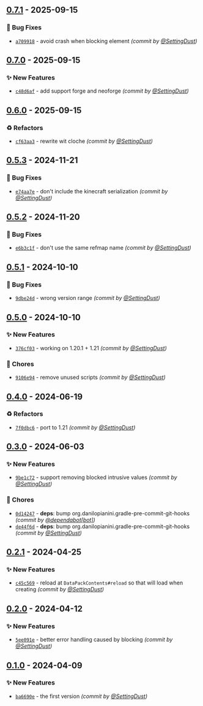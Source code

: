 
## [0.7.1] - 2025-09-15
### :bug: Bug Fixes
- [`a709918`](https://github.com/SettingDust/RegistryBlocker/commit/a70991879a52c80f1132d75accb67c7f934b1f2b) - avoid crash when blocking element *(commit by [@SettingDust](https://github.com/SettingDust))*


## [0.7.0] - 2025-09-15
### :sparkles: New Features
- [`c48d6af`](https://github.com/SettingDust/RegistryBlocker/commit/c48d6af37c149ef50daee23b7ddff040a05e935e) - add support forge and neoforge *(commit by [@SettingDust](https://github.com/SettingDust))*


## [0.6.0] - 2025-09-15
### :recycle: Refactors
- [`cf63aa3`](https://github.com/SettingDust/RegistryBlocker/commit/cf63aa3ee8679c23d530737af6d2efa0a75e30a8) - rewrite wit cloche *(commit by [@SettingDust](https://github.com/SettingDust))*


## [0.5.3] - 2024-11-21
### :bug: Bug Fixes
- [`e74aa7e`](https://github.com/SettingDust/RegistryBlocker/commit/e74aa7e5da31ab2f45acd10a326472b093fc49bc) - don't include the kinecraft serialization *(commit by [@SettingDust](https://github.com/SettingDust))*


## [0.5.2] - 2024-11-20
### :bug: Bug Fixes
- [`e6b3c1f`](https://github.com/SettingDust/RegistryBlocker/commit/e6b3c1f460e7ca3c6f9d1c6ffd538608f6f26a17) - don't use the same refmap name *(commit by [@SettingDust](https://github.com/SettingDust))*


## [0.5.1] - 2024-10-10
### :bug: Bug Fixes
- [`9dbe24d`](https://github.com/SettingDust/RegistryBlocker/commit/9dbe24dd9cad84ef1779d42a83c76632e39ce316) - wrong version range *(commit by [@SettingDust](https://github.com/SettingDust))*


## [0.5.0] - 2024-10-10
### :sparkles: New Features
- [`376cf03`](https://github.com/SettingDust/RegistryBlocker/commit/376cf03056751bfda6602290dc185fa5a3f98f8a) - working on 1.20.1 + 1.21 *(commit by [@SettingDust](https://github.com/SettingDust))*

### :wrench: Chores
- [`9106e94`](https://github.com/SettingDust/RegistryBlocker/commit/9106e94af5f7eb71b464d217a2c48d57cae96f41) - remove unused scripts *(commit by [@SettingDust](https://github.com/SettingDust))*


## [0.4.0] - 2024-06-19
### :recycle: Refactors
- [`7f0dbc6`](https://github.com/SettingDust/RegistryBlocker/commit/7f0dbc654a0aaf0a8967a93b65b0f5d5aa178ee7) - port to 1.21 *(commit by [@SettingDust](https://github.com/SettingDust))*


## [0.3.0] - 2024-06-03
### :sparkles: New Features
- [`9be1c72`](https://github.com/SettingDust/RegistryBlocker/commit/9be1c72dc1739aa8b9fb2ff31bea6f69073a4bb4) - support removing blocked intrusive values *(commit by [@SettingDust](https://github.com/SettingDust))*

### :wrench: Chores
- [`0d14247`](https://github.com/SettingDust/RegistryBlocker/commit/0d142475b20447cc244a618dda771c38fff12510) - **deps**: bump org.danilopianini.gradle-pre-commit-git-hooks *(commit by [@dependabot[bot]](https://github.com/apps/dependabot))*
- [`de44f6d`](https://github.com/SettingDust/RegistryBlocker/commit/de44f6d25957ab4ace88f6895468913cb4b1773f) - **deps**: bump org.danilopianini.gradle-pre-commit-git-hooks *(commit by [@SettingDust](https://github.com/SettingDust))*


## [0.2.1] - 2024-04-25
### :sparkles: New Features
- [`c45c569`](https://github.com/SettingDust/RegistryBlocker/commit/c45c569b2e176ee69ed07dcf2e9e83a862c15de4) - reload at `DataPackContents#reload` so that will load when creating *(commit by [@SettingDust](https://github.com/SettingDust))*


## [0.2.0] - 2024-04-12
### :sparkles: New Features
- [`5ee091e`](https://github.com/SettingDust/RegistryBlocker/commit/5ee091e2e606e0154f17b9c4097f70b0986a4d52) - better error handling caused by blocking *(commit by [@SettingDust](https://github.com/SettingDust))*


## [0.1.0] - 2024-04-09
### :sparkles: New Features
- [`ba6690e`](https://github.com/SettingDust/RegistryBlocker/commit/ba6690efca9c3d5f03822e3c7a6e0e95b2ad61a4) - the first version *(commit by [@SettingDust](https://github.com/SettingDust))*


[0.1.0]: https://github.com/SettingDust/RegistryBlocker/compare/0.0.0...0.1.0
[0.2.0]: https://github.com/SettingDust/RegistryBlocker/compare/0.1.0...0.2.0
[0.2.1]: https://github.com/SettingDust/RegistryBlocker/compare/0.2.0...0.2.1
[0.3.0]: https://github.com/SettingDust/RegistryBlocker/compare/0.2.1...0.3.0
[0.4.0]: https://github.com/SettingDust/RegistryBlocker/compare/0.3.0...0.4.0
[0.5.0]: https://github.com/SettingDust/RegistryBlocker/compare/0.4.0...0.5.0
[0.5.1]: https://github.com/SettingDust/RegistryBlocker/compare/0.5.0...0.5.1
[0.5.2]: https://github.com/SettingDust/RegistryBlocker/compare/0.5.1...0.5.2
[0.5.3]: https://github.com/SettingDust/RegistryBlocker/compare/0.5.2...0.5.3
[0.6.0]: https://github.com/SettingDust/RegistryBlocker/compare/0.5.4...0.6.0
[0.7.0]: https://github.com/SettingDust/RegistryBlocker/compare/0.6.0...0.7.0
[0.7.1]: https://github.com/SettingDust/RegistryBlocker/compare/0.7.0...0.7.1
